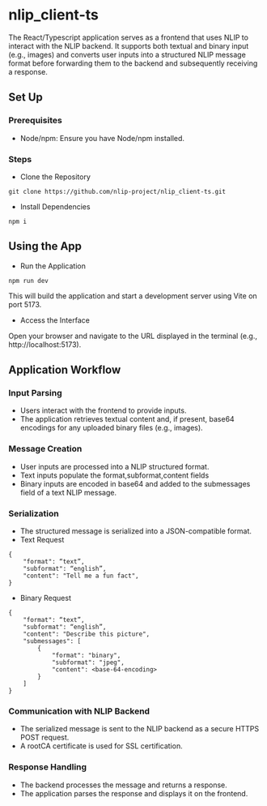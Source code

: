 # nlip_client-ts
The React/Typescript application serves as a frontend that uses NLIP to interact with the NLIP backend. It supports both textual and binary input (e.g., images) and converts user inputs into a structured NLIP message format before forwarding them to the backend and subsequently receiving a response.

## Set Up
### Prerequisites
- Node/npm: Ensure you have Node/npm installed.

### Steps
- Clone the Repository

```git clone https://github.com/nlip-project/nlip_client-ts.git```
- Install Dependencies

```npm i```

## Using the App
- Run the Application

```npm run dev```

This will build the application and start a development server using Vite on port 5173.

- Access the Interface

Open your browser and navigate to the URL displayed in the terminal (e.g., http://localhost:5173).

## Application Workflow
### Input Parsing

- Users interact with the frontend to provide inputs.
- The application retrieves textual content and, if present, base64 encodings for any uploaded binary files (e.g., images).

### Message Creation
- User inputs are processed into a NLIP structured format.
- Text inputs populate the format,subformat,content fields
- Binary inputs are encoded in base64 and added to the submessages field of a text NLIP message.

### Serialization
- The structured message is serialized into a JSON-compatible format.
- Text Request
  
```
{
    "format": “text”,
    "subformat": “english”,
    "content": "Tell me a fun fact",
}
```

- Binary Request

```
{
    "format": “text”,
    "subformat": “english”,
    "content": "Describe this picture",
    "submessages": [
        {
            "format": "binary",
            "subformat": "jpeg",
            "content": <base-64-encoding>
        }
    ]
}
```

### Communication with NLIP Backend
- The serialized message is sent to the NLIP backend as a secure HTTPS POST request.
- A rootCA certificate is used for SSL certification.

### Response Handling
- The backend processes the message and returns a response.
- The application parses the response and displays it on the frontend.

